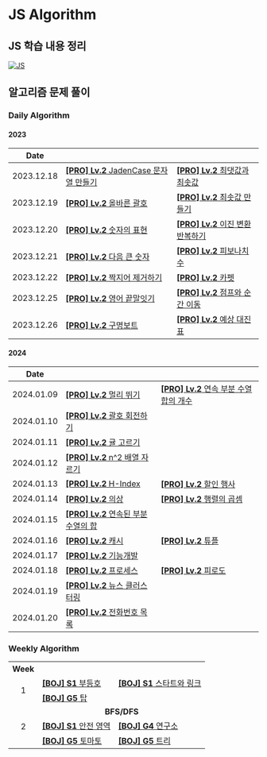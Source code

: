 # JS Algorithm

## JS 학습 내용 정리

[![JS]][Link]

## 알고리즘 문제 풀이

### Daily Algorithm

#### 2023

|    Date    |                                                                                                 |                                                                                       |
| :--------: | :---------------------------------------------------------------------------------------------- | :------------------------------------------------------------------------------------ |
| 2023.12.18 | [**[PRO] Lv.2** JadenCase 문자열 만들기](daily-algorithm/231218_PRO_JadenCase_문자열_만들기.md) | [**[PRO] Lv.2** 최댓값과 최솟값](daily-algorithm/231218_PRO_최댓값과_최솟값.md)       |
| 2023.12.19 | [**[PRO] Lv.2** 올바른 괄호](daily-algorithm/231219_PRO_올바른_괄호.md)                         | [**[PRO] Lv.2** 최솟값 만들기](daily-algorithm/231219_PRO_최솟값_만들기.md)           |
| 2023.12.20 | [**[PRO] Lv.2** 숫자의 표현](daily-algorithm/231220_PRO_숫자의_표현.md)                         | [**[PRO] Lv.2** 이진 변환 반복하기](daily-algorithm/231220_PRO_이진_변환_반복하기.md) |
| 2023.12.21 | [**[PRO] Lv.2** 다음 큰 숫자](daily-algorithm/231221_PRO_다음_큰_숫자.md)                       | [**[PRO] Lv.2** 피보나치 수](daily-algorithm/231221_PRO_피보나치_수.md)               |
| 2023.12.22 | [**[PRO] Lv.2** 짝지어 제거하기](daily-algorithm/231222_PRO_짝지어_제거하기.md)                 | [**[PRO] Lv.2** 카펫](daily-algorithm/231222_PRO_카펫.md)                             |
| 2023.12.25 | [**[PRO] Lv.2** 영어 끝말잇기](daily-algorithm/231225_PRO_영어_끝말잇기.md)                     | [**[PRO] Lv.2** 점프와 순간 이동](daily-algorithm/231225_PRO_점프와_순간_이동.md)     |
| 2023.12.26 | [**[PRO] Lv.2** 구명보트](daily-algorithm/231226_PRO_구명보트.md)                               | [**[PRO] Lv.2** 예상 대진표](daily-algorithm/231226_PRO_예상_대진표.md)               |

#### 2024

|    Date    |                                                                                             |                                                                                                   |
| :--------: | :------------------------------------------------------------------------------------------ | :------------------------------------------------------------------------------------------------ |
| 2024.01.09 | [**[PRO] Lv.2** 멀리 뛰기](daily-algorithm/240109_PRO_멀리_뛰기.md)                         | [**[PRO] Lv.2** 연속 부분 수열 합의 개수](daily-algorithm/240109_PRO_연속_부분_수열_합의_개수.md) |
| 2024.01.10 | [**[PRO] Lv.2** 괄호 회전하기](daily-algorithm/240110_PRO_괄호_회전하기.md)                 |                                                                                                   |
| 2024.01.11 | [**[PRO] Lv.2** 귤 고르기](daily-algorithm/240111_PRO_귤_고르기.md)                         |                                                                                                   |
| 2024.01.12 | [**[PRO] Lv.2** n^2 배열 자르기](daily-algorithm/240112_PRO_n^2_배열_자르기.md)             |                                                                                                   |
| 2024.01.13 | [**[PRO] Lv.2** H-Index](daily-algorithm/240113_PRO_H-Index.md)                             | [**[PRO] Lv.2** 할인 행사](daily-algorithm/240113_PRO_할인_행사.md)                               |
| 2024.01.14 | [**[PRO] Lv.2** 의상](daily-algorithm/240114_PRO_의상.md)                                   | [**[PRO] Lv.2** 행렬의 곱셈](daily-algorithm/240114_PRO_행렬의_곱셈.md)                           |
| 2024.01.15 | [**[PRO] Lv.2** 연속된 부분 수열의 합](daily-algorithm/240115_PRO_연속된_부분_수열의_합.md) |                                                                                                   |
| 2024.01.16 | [**[PRO] Lv.2** 캐시](daily-algorithm/240116_PRO_캐시.md)                                   | [**[PRO] Lv.2** 튜플](daily-algorithm/240116_PRO_튜플.md)                                         |
| 2024.01.17 | [**[PRO] Lv.2** 기능개발](daily-algorithm/240117_PRO_기능개발.md)                           |                                                                                                   |
| 2024.01.18 | [**[PRO] Lv.2** 프로세스](daily-algorithm/240118_PRO_프로세스.md)                           | [**[PRO] Lv.2** 피로도](daily-algorithm/240118_PRO_피로도.md)                                     |
| 2024.01.19 | [**[PRO] Lv.2** 뉴스 클러스터링](daily-algorithm/240119_PRO_뉴스_클러스터링.md)             |                                                                                                   |
| 2024.01.20 | [**[PRO] Lv.2** 전화번호 목록](daily-algorithm/240120_PRO_전화번호_목록.md)                 |                                                                                                   |

### Weekly Algorithm

<table>
  <tr align="center">
    <th>Week</th></th>
    <th></th>
    <th></th>
  </tr>
  <tr>
    <td rowspan='2' align="center">1</td>
    <td><a href="weekly-algorithm/231221_BOJ_부등호.md"><b>[BOJ] S1</b> 부등호</a></td>
    <td><a href="weekly-algorithm/231221_BOJ_스타트와_링크.md"><b>[BOJ] S1</b> 스타트와 링크</a></td>
  </tr>
  <tr>
    <td><a href="weekly-algorithm/231221_BOJ_탑.md"><b>[BOJ] G5</b> 탑</a></td>
    <td></td>
  </tr>
  <tr>
    <td rowspan='3' align="center">2</td>
    <td colspan='2' align="center"><b>BFS/DFS</b></td>
  </tr>
  <tr>
    <td><a href="weekly-algorithm/231226_BOJ_안전_영역.md"><b>[BOJ] S1</b> 안전 영역</a></td>
    <td><a href="weekly-algorithm/231226_BOJ_연구소.md"><b>[BOJ] G4</b> 연구소</a></td>
  </tr>
  <tr>
    <td><a href="weekly-algorithm/231226_BOJ_토마토.md"><b>[BOJ] G5</b> 토마토</a></td>
    <td><a href="weekly-algorithm/231226_BOJ_트리.md"><b>[BOJ] G5</b> 트리</a></td>
  </tr>
</table>

<!---------------------------------------------------------------------------->

[JS]: https://github.com/chopinoff/js-algorithm/assets/107768516/9e9447a3-997a-44fc-afdd-e1b67f27f3a1
[Link]: JS_Learning_Notes.md
